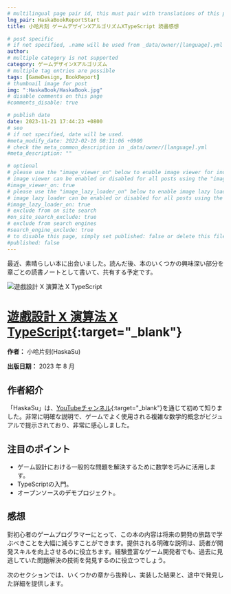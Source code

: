 ```yaml
---
# multilingual page pair id, this must pair with translations of this page. (This name must be unique)
lng_pair: HaskaBookReportStart
title: 小哈片刻 ゲームデザインXアルゴリズムXTypeScript 読書感想

# post specific
# if not specified, .name will be used from _data/owner/[language].yml
author:
# multiple category is not supported
category: ゲームデザインXアルゴリズム
# multiple tag entries are possible
tags: [GameDesign, BookReport]
# thumbnail image for post
img: ":HaskaBook/HaskaBook.jpg"
# disable comments on this page
#comments_disable: true

# publish date
date: 2023-11-21 17:44:23 +0800
# seo
# if not specified, date will be used.
#meta_modify_date: 2022-02-10 08:11:06 +0900
# check the meta_common_description in _data/owner/[language].yml
#meta_description: ""

# optional
# please use the "image_viewer_on" below to enable image viewer for individual pages or posts (_posts/ or [language]/_posts folders).
# image viewer can be enabled or disabled for all posts using the "image_viewer_posts: true" setting in _data/conf/main.yml.
#image_viewer_on: true
# please use the "image_lazy_loader_on" below to enable image lazy loader for individual pages or posts (_posts/ or [language]/_posts folders).
# image lazy loader can be enabled or disabled for all posts using the "image_lazy_loader_posts: true" setting in _data/conf/main.yml.
#image_lazy_loader_on: true
# exclude from on site search
#on_site_search_exclude: true
# exclude from search engines
#search_engine_exclude: true
# to disable this page, simply set published: false or delete this file
#published: false
---
```


<!-- outline-start -->

最近、素晴らしい本に出会いました。読んだ後、本のいくつかの興味深い部分を章ごとの読書ノートとして書いて、共有する予定です。

<!-- outline-end -->

![遊戲設計 X 演算法 X TypeScript](:HaskaBook/HaskaBook.jpg)

# [遊戲設計 X 演算法 X TypeScript](https://www.books.com.tw/products/0010965698?sloc=main){:target="\_blank"}

**作者：** 小哈片刻(HaskaSu)

**出版日期：** 2023 年 8 月

## 作者紹介

「HaskaSu」は、[YouTubeチャンネル](https://www.youtube.com/@HaskaSu){:target="\_blank"}を通じて初めて知りました。非常に明確な説明で、ゲームでよく使用される複雑な数学的概念がビジュアルで提示されており、非常に感心しました。

## 注目のポイント

- ゲーム設計における一般的な問題を解決するために数学を巧みに活用します。
- TypeScriptの入門。
- オープンソースのデモプロジェクト。

## 感想

對初心者のゲームプログラマーにとって、この本の内容は将来の開発の旅路で学ぶべきことを大幅に減らすことができます。提供される明確な説明は、読者が開発スキルを向上させるのに役立ちます。経験豊富なゲーム開発者でも、過去に見逃していた問題解決の技術を発見するのに役立つでしょう。

次のセクションでは、いくつかの章から抜粋し、実装した結果と、途中で発見した詳細を提供します。
